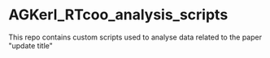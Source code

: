 # AGKerl_RTcoo_analysis_scripts
This repo contains custom scripts used to analyse data related to the paper "update title"
